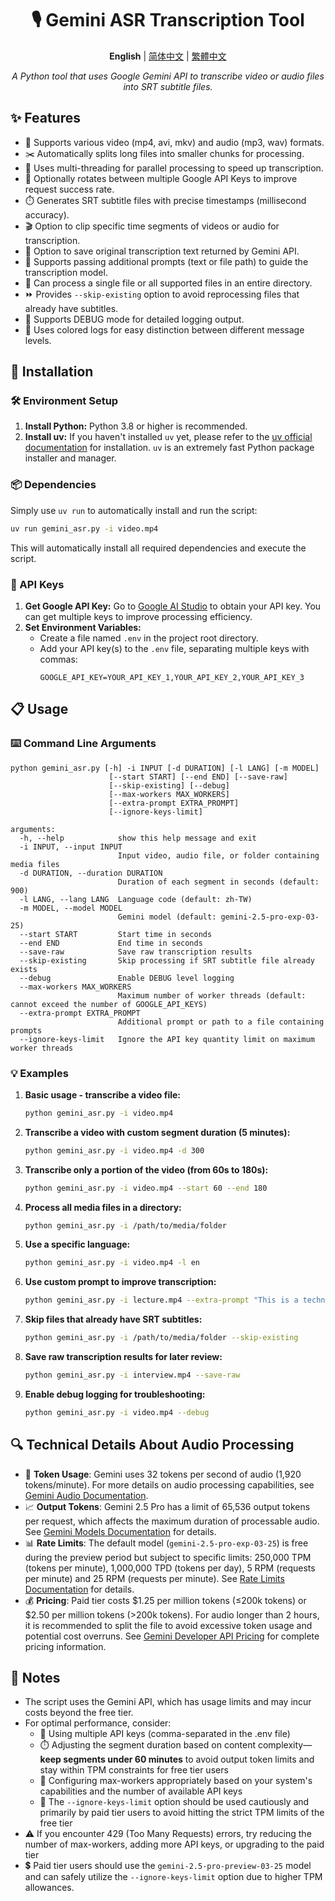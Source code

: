 <div align="center">

# 🎙️ Gemini ASR Transcription Tool

**English** | [简体中文](README.zh-CN.md) | [繁體中文](README.zh-TW.md)

*A Python tool that uses Google Gemini API to transcribe video or audio files into SRT subtitle files.*

</div>

## ✨ Features

* 🎥 Supports various video (mp4, avi, mkv) and audio (mp3, wav) formats.
* ✂️ Automatically splits long files into smaller chunks for processing.
* 🧵 Uses multi-threading for parallel processing to speed up transcription.
* 🔄 Optionally rotates between multiple Google API Keys to improve request success rate.
* ⏱️ Generates SRT subtitle files with precise timestamps (millisecond accuracy).
* 🎬 Option to clip specific time segments of videos or audio for transcription.
* 📄 Option to save original transcription text returned by Gemini API.
* 💬 Supports passing additional prompts (text or file path) to guide the transcription model.
* 📁 Can process a single file or all supported files in an entire directory.
* ⏩ Provides `--skip-existing` option to avoid reprocessing files that already have subtitles.
* 🐞 Supports DEBUG mode for detailed logging output.
* 🌈 Uses colored logs for easy distinction between different message levels.

## 🔧 Installation

### 🛠️ Environment Setup

1. **Install Python:** Python 3.8 or higher is recommended.
2. **Install uv:** If you haven't installed `uv` yet, please refer to the [uv official documentation](https://github.com/astral-sh/uv) for installation. `uv` is an extremely fast Python package installer and manager.

### 📦 Dependencies

Simply use `uv run` to automatically install and run the script:

```bash
uv run gemini_asr.py -i video.mp4
```

This will automatically install all required dependencies and execute the script.

### 🔑 API Keys

1. **Get Google API Key:** Go to [Google AI Studio](https://aistudio.google.com/app/apikey) to obtain your API key. You can get multiple keys to improve processing efficiency.
2. **Set Environment Variables:**
   * Create a file named `.env` in the project root directory.
   * Add your API key(s) to the `.env` file, separating multiple keys with commas:
     ```env
     GOOGLE_API_KEY=YOUR_API_KEY_1,YOUR_API_KEY_2,YOUR_API_KEY_3
     ```

## 📋 Usage

### ⌨️ Command Line Arguments

```
python gemini_asr.py [-h] -i INPUT [-d DURATION] [-l LANG] [-m MODEL]
                      [--start START] [--end END] [--save-raw]
                      [--skip-existing] [--debug]
                      [--max-workers MAX_WORKERS]
                      [--extra-prompt EXTRA_PROMPT]
                      [--ignore-keys-limit]

arguments:
  -h, --help            show this help message and exit
  -i INPUT, --input INPUT
                        Input video, audio file, or folder containing media files
  -d DURATION, --duration DURATION
                        Duration of each segment in seconds (default: 900)
  -l LANG, --lang LANG  Language code (default: zh-TW)
  -m MODEL, --model MODEL
                        Gemini model (default: gemini-2.5-pro-exp-03-25)
  --start START         Start time in seconds
  --end END             End time in seconds
  --save-raw            Save raw transcription results
  --skip-existing       Skip processing if SRT subtitle file already exists
  --debug               Enable DEBUG level logging
  --max-workers MAX_WORKERS
                        Maximum number of worker threads (default: cannot exceed the number of GOOGLE_API_KEYS)
  --extra-prompt EXTRA_PROMPT
                        Additional prompt or path to a file containing prompts
  --ignore-keys-limit   Ignore the API key quantity limit on maximum worker threads
```

### 💡 Examples

1. **Basic usage - transcribe a video file:**
   ```bash
   python gemini_asr.py -i video.mp4
   ```

2. **Transcribe a video with custom segment duration (5 minutes):**
   ```bash
   python gemini_asr.py -i video.mp4 -d 300
   ```

3. **Transcribe only a portion of the video (from 60s to 180s):**
   ```bash
   python gemini_asr.py -i video.mp4 --start 60 --end 180
   ```

4. **Process all media files in a directory:**
   ```bash
   python gemini_asr.py -i /path/to/media/folder
   ```

5. **Use a specific language:**
   ```bash
   python gemini_asr.py -i video.mp4 -l en
   ```

6. **Use custom prompt to improve transcription:**
   ```bash
   python gemini_asr.py -i lecture.mp4 --extra-prompt "This is a technical lecture about machine learning."
   ```

7. **Skip files that already have SRT subtitles:**
   ```bash
   python gemini_asr.py -i /path/to/media/folder --skip-existing
   ```

8. **Save raw transcription results for later review:**
   ```bash
   python gemini_asr.py -i interview.mp4 --save-raw
   ```

9. **Enable debug logging for troubleshooting:**
   ```bash
   python gemini_asr.py -i video.mp4 --debug
   ```

## 🔍 Technical Details About Audio Processing

* 🧮 **Token Usage**: Gemini uses 32 tokens per second of audio (1,920 tokens/minute). For more details on audio processing capabilities, see [Gemini Audio Documentation](https://ai.google.dev/gemini-api/docs/audio).
* 📈 **Output Tokens**: Gemini 2.5 Pro has a limit of 65,536 output tokens per request, which affects the maximum duration of processable audio. See [Gemini Models Documentation](https://ai.google.dev/gemini-api/docs/models#gemini-2.5-pro-preview-03-25) for details.
* 📊 **Rate Limits**: The default model (`gemini-2.5-pro-exp-03-25`) is free during the preview period but subject to specific limits: 250,000 TPM (tokens per minute), 1,000,000 TPD (tokens per day), 5 RPM (requests per minute) and 25 RPM (requests per minute). See [Rate Limits Documentation](https://ai.google.dev/gemini-api/docs/rate-limits) for details.
* 💰 **Pricing**: Paid tier costs $1.25 per million tokens (≤200k tokens) or $2.50 per million tokens (>200k tokens). For audio longer than 2 hours, it is recommended to split the file to avoid excessive token usage and potential cost overruns. See [Gemini Developer API Pricing](https://ai.google.dev/gemini-api/docs/pricing) for complete pricing information.

## 📝 Notes

* The script uses the Gemini API, which has usage limits and may incur costs beyond the free tier.
* For optimal performance, consider:
  * 🔑 Using multiple API keys (comma-separated in the .env file)
  * ⏱️ Adjusting the segment duration based on content complexity—**keep segments under 60 minutes** to avoid output token limits and stay within TPM constraints for free tier users
  * 🧵 Configuring max-workers appropriately based on your system's capabilities and the number of available API keys
  * 🚫 The `--ignore-keys-limit` option should be used cautiously and primarily by paid tier users to avoid hitting the strict TPM limits of the free tier
* ⚠️ If you encounter 429 (Too Many Requests) errors, try reducing the number of max-workers, adding more API keys, or upgrading to the paid tier
* 💲 Paid tier users should use the `gemini-2.5-pro-preview-03-25` model and can safely utilize the `--ignore-keys-limit` option due to higher TPM allowances.